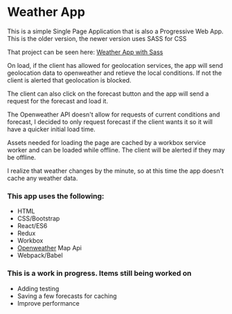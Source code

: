 #  Weather App
This is a simple Single Page Application that is also a Progressive Web App. 
This is the older version, the newer version uses SASS for CSS

That project can be seen here: [Weather App with Sass](https://github.com/Missarachnid/open-weather-sass-redo)

On load, if the client has allowed for geolocation services, the app will send geolocation data to openweather and retieve the local conditions. If not the client is alerted that geolocation is blocked. 

The client can also click on the forecast button and the app will send a request for the forecast and load it. 

The Openweather API doesn't allow for requests of current conditions and forecast, I decided to only request forecast if the client wants it so it will have a quicker initial load time. 

Assets needed for loading the page are cached by a workbox service worker and can be loaded while offline. The client will be alerted if they may be offline.

I realize that weather changes by the minute, so at this time the app doesn't cache any weather data.

###  This app uses the following:
*  HTML
*  CSS/Bootstrap
*  React/ES6
*  Redux
*  Workbox
*  [Openweather](https://openweathermap.org/api) Map Api
*  Webpack/Babel

### This is a work in progress. Items still being worked on
*  Adding testing
*  Saving a few forecasts for caching
*  Improve performance
